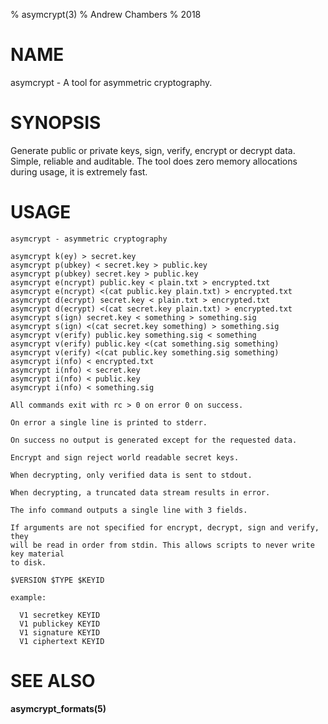 % asymcrypt(3)
% Andrew Chambers
% 2018

# NAME

asymcrypt - A tool for asymmetric cryptography.

# SYNOPSIS

Generate public or private keys, sign, verify, encrypt or decrypt data.
Simple, reliable and auditable. The tool does zero memory allocations during usage,
it is extremely fast.

# USAGE

```
asymcrypt - asymmetric cryptography

asymcrypt k(ey) > secret.key
asymcrypt p(ubkey) < secret.key > public.key
asymcrypt p(ubkey) secret.key > public.key
asymcrypt e(ncrypt) public.key < plain.txt > encrypted.txt
asymcrypt e(ncrypt) <(cat public.key plain.txt) > encrypted.txt
asymcrypt d(ecrypt) secret.key < plain.txt > encrypted.txt
asymcrypt d(ecrypt) <(cat secret.key plain.txt) > encrypted.txt
asymcrypt s(ign) secret.key < something > something.sig
asymcrypt s(ign) <(cat secret.key something) > something.sig
asymcrypt v(erify) public.key something.sig < something
asymcrypt v(erify) public.key <(cat something.sig something)
asymcrypt v(erify) <(cat public.key something.sig something)
asymcrypt i(nfo) < encrypted.txt
asymcrypt i(nfo) < secret.key
asymcrypt i(nfo) < public.key
asymcrypt i(nfo) < something.sig

All commands exit with rc > 0 on error 0 on success.

On error a single line is printed to stderr.

On success no output is generated except for the requested data.

Encrypt and sign reject world readable secret keys.

When decrypting, only verified data is sent to stdout.

When decrypting, a truncated data stream results in error.

The info command outputs a single line with 3 fields.

If arguments are not specified for encrypt, decrypt, sign and verify, they
will be read in order from stdin. This allows scripts to never write key material
to disk.

$VERSION $TYPE $KEYID

example:

  V1 secretkey KEYID
  V1 publickey KEYID
  V1 signature KEYID
  V1 ciphertext KEYID
```


# SEE ALSO

**asymcrypt_formats(5)**
